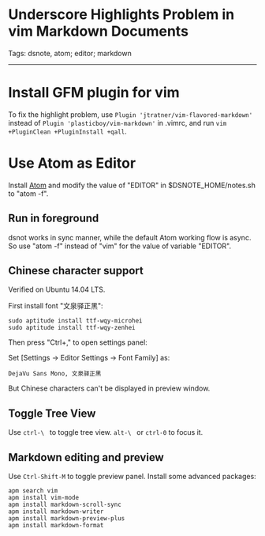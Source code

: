 # Underscore Highlights Problem in vim Markdown Documents
Tags: dsnote, atom; editor; markdown

------

# Install GFM plugin for vim

To fix the highlight problem,
use `Plugin 'jtratner/vim-flavored-markdown'` instead of
`Plugin 'plasticboy/vim-markdown'` in .vimrc,
and run `vim +PluginClean +PluginInstall +qall`.

# Use Atom as Editor

Install [Atom](https://atom.io/) and modify the value of "EDITOR" in $DSNOTE_HOME/notes.sh to "atom -f".

## Run in foreground

dsnot works in sync manner, while the default Atom working flow is async.
So use "atom -f" instead of "vim" for the value of variable "EDITOR".

## Chinese character support

Verified on Ubuntu 14.04 LTS.

First install font "文泉驿正黑":

    sudo aptitude install ttf-wqy-microhei
    sudo aptitude install ttf-wqy-zenhei

Then press "Ctrl+," to open settings panel:

Set [Settings -> Editor Settings -> Font Family] as:

    DejaVu Sans Mono, 文泉驿正黑

But Chinese characters can't be displayed in preview window.

## Toggle Tree View

Use `ctrl-\ ` to toggle tree view.
`alt-\ ` or `ctrl-0` to focus it.

## Markdown editing and preview

Use `Ctrl-Shift-M` to toggle preview panel.
Install some advanced packages:

    apm search vim
    apm install vim-mode
    apm install markdown-scroll-sync
    apm install markdown-writer
    apm install markdown-preview-plus
    apm install markdown-format
